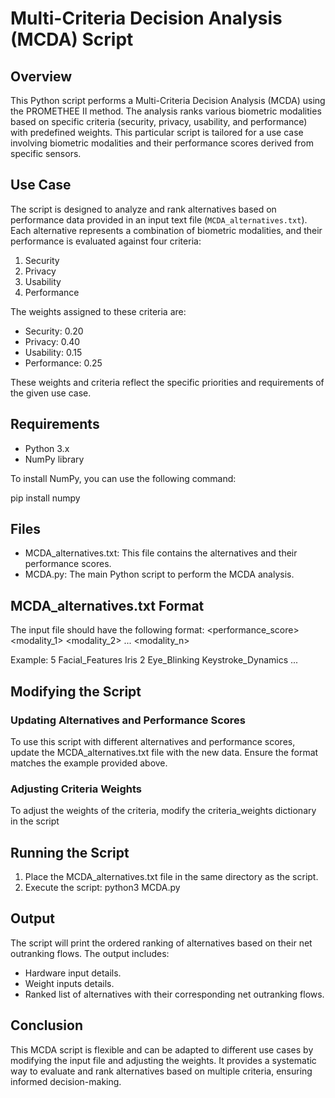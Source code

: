 # Multi-Criteria Decision Analysis (MCDA) Script

## Overview

This Python script performs a Multi-Criteria Decision Analysis (MCDA) using the PROMETHEE II method. The analysis ranks various biometric modalities based on specific criteria (security, privacy, usability, and performance) with predefined weights. This particular script is tailored for a use case involving biometric modalities and their performance scores derived from specific sensors.

## Use Case

The script is designed to analyze and rank alternatives based on performance data provided in an input text file (`MCDA_alternatives.txt`). Each alternative represents a combination of biometric modalities, and their performance is evaluated against four criteria:
1. Security
2. Privacy
3. Usability
4. Performance

The weights assigned to these criteria are:
- Security: 0.20
- Privacy: 0.40
- Usability: 0.15
- Performance: 0.25

These weights and criteria reflect the specific priorities and requirements of the given use case.

## Requirements

- Python 3.x
- NumPy library

To install NumPy, you can use the following command:

pip install numpy

## Files
- MCDA_alternatives.txt: This file contains the alternatives and their performance scores.
- MCDA.py: The main Python script to perform the MCDA analysis.

## MCDA_alternatives.txt Format
The input file should have the following format:
<performance_score> <modality_1> <modality_2> ... <modality_n>

Example:
5 Facial_Features Iris
2 Eye_Blinking Keystroke_Dynamics
...

## Modifying the Script
### Updating Alternatives and Performance Scores
To use this script with different alternatives and performance scores, update the MCDA_alternatives.txt file with the new data. Ensure the format matches the example provided above.

### Adjusting Criteria Weights
To adjust the weights of the criteria, modify the criteria_weights dictionary in the script

## Running the Script
1. Place the MCDA_alternatives.txt file in the same directory as the script.
2. Execute the script: python3 MCDA.py

## Output
The script will print the ordered ranking of alternatives based on their net outranking flows. The output includes:

- Hardware input details.
- Weight inputs details.
- Ranked list of alternatives with their corresponding net outranking flows.

## Conclusion
This MCDA script is flexible and can be adapted to different use cases by modifying the input file and adjusting the weights. It provides a systematic way to evaluate and rank alternatives based on multiple criteria, ensuring informed decision-making.
